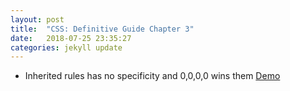 ```yaml
---
layout: post
title:  "CSS: Definitive Guide Chapter 3"
date:   2018-07-25 23:35:27
categories: jekyll update
---
```


- Inherited rules has no specificity and 0,0,0,0 wins them [Demo](http://www.cssdesk.com/Hd8Sk "Demo")
